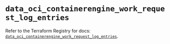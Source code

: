 # `data_oci_containerengine_work_request_log_entries`

Refer to the Terraform Registry for docs: [`data_oci_containerengine_work_request_log_entries`](https://registry.terraform.io/providers/oracle/oci/6.37.0/docs/data-sources/containerengine_work_request_log_entries).
